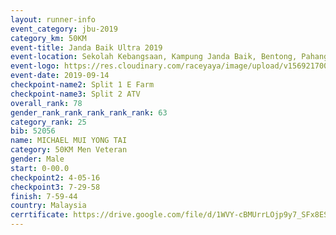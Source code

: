 ```yaml
---
layout: runner-info 
event_category: jbu-2019 
category_km: 50KM 
event-title: Janda Baik Ultra 2019 
event-location: Sekolah Kebangsaan, Kampung Janda Baik, Bentong, Pahang, Malaysia 
event-logo: https://res.cloudinary.com/raceyaya/image/upload/v1569217009/logo/janda-baik_vch1pc.jpg 
event-date: 2019-09-14 
checkpoint-name2: Split 1 E Farm 
checkpoint-name3: Split 2 ATV 
overall_rank: 78
gender_rank_rank_rank_rank_rank: 63
category_rank: 25
bib: 52056
name: MICHAEL MUI YONG TAI
category: 50KM Men Veteran
gender: Male
start: 0-00.0
checkpoint2: 4-05-16
checkpoint3: 7-29-58
finish: 7-59-44
country: Malaysia
cerrtificate: https://drive.google.com/file/d/1WVY-cBMUrrLOjp9y7_SFx8ESspylcv80/view?usp=sharing
---
```

